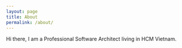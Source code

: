 ```yaml
---
layout: page
title: About
permalink: /about/
---
```


Hi there,
I am a Professional Software Architect living in HCM Vietnam.
